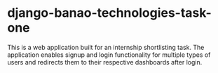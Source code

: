 # django-banao-technologies-task-one
This is a web application built for an internship shortlisting task. The application enables signup and login functionality for multiple types of users and redirects them to their respective dashboards after login.
